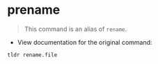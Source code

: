 # prename

> This command is an alias of `rename`.

- View documentation for the original command:

`tldr rename.file`
